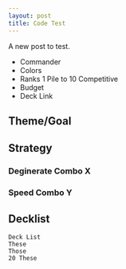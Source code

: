 ```yaml
---
layout: post
title: Code Test
---
```


A new post to test.

- Commander [](scryfall.com)
- Colors
- Ranks 1 Pile to 10 Competitive
- Budget
- Deck Link []()

## Theme/Goal

## Strategy

### Deginerate Combo X

### Speed Combo Y

## Decklist
```
Deck List
These
Those
20 These
```


